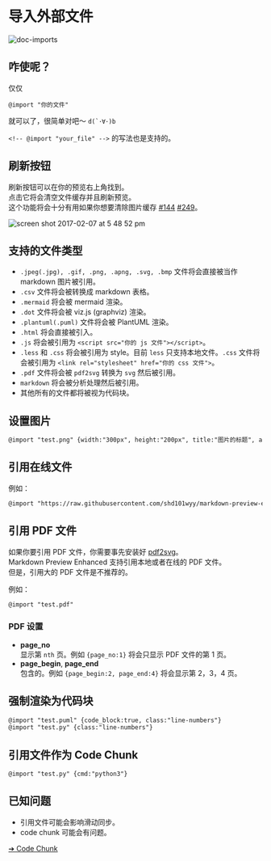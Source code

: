 # 导入外部文件  

![doc-imports](https://cloud.githubusercontent.com/assets/1908863/22716507/f352a4b6-ed5b-11e6-9bac-88837f111de0.gif)

## 咋使呢？  
仅仅  

`@import "你的文件"`  

就可以了，很简单对吧～ <code>d(\`･∀･)b</code>

`<!-- @import "your_file" -->` 的写法也是支持的。

## 刷新按钮
刷新按钮可以在你的预览右上角找到。  
点击它将会清空文件缓存并且刷新预览。  
这个功能将会十分有用如果你想要清除图片缓存 [#144](https://github.com/shd101wyy/markdown-preview-enhanced/issues/144) [#249](https://github.com/shd101wyy/markdown-preview-enhanced/issues/249)。      

![screen shot 2017-02-07 at 5 48 52 pm](https://cloud.githubusercontent.com/assets/1908863/22716917/c7088ae0-ed5d-11e6-8db9-e1ab035a3a2b.png)

## 支持的文件类型
* `.jpeg(.jpg), .gif, .png, .apng, .svg, .bmp` 文件将会直接被当作 markdown 图片被引用。  
* `.csv` 文件将会被转换成 markdown 表格。
* `.mermaid` 将会被 mermaid 渲染。  
* `.dot` 文件将会被 viz.js (graphviz) 渲染。  
* `.plantuml(.puml)` 文件将会被 PlantUML 渲染。
* `.html` 将会直接被引入。  
* `.js` 将会被引用为 `<script src="你的 js 文件"></script>`。
* `.less` 和 `.css` 将会被引用为 style。目前 `less` 只支持本地文件。`.css` 文件将会被引用为 `<link rel="stylesheet" href="你的 css 文件">`。
* `.pdf` 文件将会被 `pdf2svg` 转换为 `svg` 然后被引用。
* `markdown` 将会被分析处理然后被引用。
* 其他所有的文件都将被视为代码块。    

## 设置图片
```markdown  
@import "test.png" {width:"300px", height:"200px", title:"图片的标题", alt:"我的 alt"}
```

## 引用在线文件
例如：
```markdown
@import "https://raw.githubusercontent.com/shd101wyy/markdown-preview-enhanced/master/LICENSE.md"
```

## 引用 PDF 文件
如果你要引用 PDF 文件，你需要事先安装好 [pdf2svg](zh-cn/extra.md)。    
Markdown Preview Enhanced 支持引用本地或者在线的 PDF 文件。  
但是，引用大的 PDF 文件是不推荐的。  

例如：
```markdown
@import "test.pdf"
```

### PDF 设置
* **page_no**  
显示第 `nth` 页。例如 `{page_no:1}` 将会只显示 PDF 文件的第 1 页。
* **page_begin**, **page_end**  
包含的。例如 `{page_begin:2, page_end:4}` 将会显示第 2，3，4 页。

## 强制渲染为代码块  
```markdown
@import "test.puml" {code_block:true, class:"line-numbers"}
@import "test.py" {class:"line-numbers"}
```

## 引用文件作为 Code Chunk  
```markdown
@import "test.py" {cmd:"python3"}
```

## 已知问题
* 引用文件可能会影响滑动同步。
* code chunk 可能会有问题。

[➔ Code Chunk](zh-cn/code-chunk.md)


